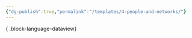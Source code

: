 ```yaml
---
{"dg-publish":true,"permalink":"/templates/4-people-and-networks/"}
---
```




{ .block-language-dataview}